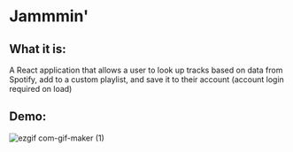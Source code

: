 # Jammmin' #

## What it is: ##

A React application that allows a user to look up tracks based on data from Spotify, add to a custom playlist, and save it to their account (account login required on load)

## Demo: ##
![ezgif com-gif-maker (1)](https://user-images.githubusercontent.com/48900910/146827263-6c811e5a-1dd1-49bb-9873-a23fd7ea5aeb.gif)
